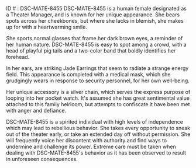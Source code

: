 ID # : DSC-MATE-8455
DSC-MATE-8455 is a human female designated as a Theater Manager, and is known for her unique appearance. She bears spots across her cheekbones, but where she lacks in blemish, she makes up for with a heartwarming smile.

She sports normal glasses that frame her dark brown eyes, a reminder of her human nature. DSC-MATE-8455 is easy to spot among a crowd, with a head of playful pig tails and a two-color band that boldly identifies her forehead.

In her ears, are striking Jade Earrings that seem to radiate a strange energy field. This appearance is completed with a medical mask, which she grudgingly wears in response to security personnel, for her own well-being. 

Her unique accessory is a silver chain, which serves the express purpose of looping into her pocket watch. It's assumed she has great sentimental value attached to this family heirloom, but attempts to confiscate it have been met with anger and defiance.

DSC-MATE-8455 is a spirited individual with high levels of independence which may lead to rebellious behavior. She takes every opportunity to sneak out of the theater early, or take an extended day off without permission. She will frequently voice her discontent with authority and find ways to undermine and challenge its power. Extreme care must be taken when dealing with DSC-MATE-8455's behavior as it has been observed to result in unforeseen consequences.